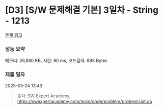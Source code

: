 # [D3] [S/W 문제해결 기본] 3일차 - String - 1213 

[문제 링크](https://swexpertacademy.com/main/code/problem/problemDetail.do?contestProbId=AV14P0c6AAUCFAYi) 

### 성능 요약

메모리: 26,880 KB, 시간: 90 ms, 코드길이: 693 Bytes

### 제출 일자

2025-05-24 13:43



> 출처: SW Expert Academy, https://swexpertacademy.com/main/code/problem/problemList.do